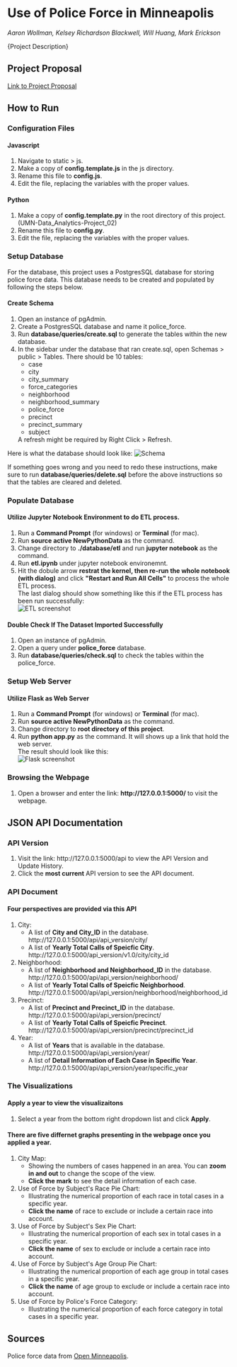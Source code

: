 # Use of Police Force in Minneapolis

<em>Aaron Wollman, Kelsey Richardson Blackwell, Will Huang, Mark Erickson</em>

{Project Description}

## Project Proposal

[Link to Project Proposal](https://docs.google.com/document/d/1S8f17_1JH-xNafa9AJuODPuJU724BTAQOyuVbggtQM4/)

## How to Run

### Configuration Files

#### Javascript

<ol>
  <li>
    Navigate to static > js.
  </li>
  <li>
    Make a copy of <strong>config.template.js</strong> in the js directory.
	</li>
	<li>
    Rename this file to <strong>config.js</strong>.
	</li>
	<li>
	Edit the file, replacing the variables with the proper values.
	</li>
</ol>

#### Python

<ol>
  <li> 
    Make a copy of <strong>config.template.py</strong> in the root directory of this project. (UMN-Data_Analytics-Project_02)
  </li>
  <li>
    Rename this file to <strong>config.py</strong>.
  </li>
  <li>
	  Edit the file, replacing the variables with the proper values.
	</li>
</ol>

### Setup Database

For the database, this project uses a PostgresSQL database for storing police force data.
This database needs to be created and populated by following the steps below.

#### Create Schema

<ol>
  <li>
    Open an instance of pgAdmin.
  </li>
  <li>
		Create a PostgresSQL database and name it police_force.
	</li>
  <li>
    Run <strong>database/queries/create.sql</strong> to generate the tables within the new database.
  </li>
  <li>
		In the sidebar under the database that ran create.sql, open Schemas > public > Tables.
		There should be 10 tables:
        <ul>
          <li>case</li>
          <li>city</li>
          <li>city_summary</li>
          <li>force_categories</li>
          <li>neighborhood</li>
          <li>neighborhood_summary</li>
          <li>police_force</li>
          <li>precinct</li>
          <li>precinct_summary</li>
          <li>subject</li>
        </ul>
         A refresh might be required by Right Click > Refresh.
	</li>
</ol>

Here is what the database should look like:
<img src="database/uml/uml.PNG" alt="Schema">

If something goes wrong and you need to redo these instructions, make sure to run <strong>database/queries/delete.sql</strong> before the above instructions so that the tables are cleared and deleted.

### Populate Database

#### Utilize Jupyter Notebook Environment to do ETL process.

<ol>
  <li>
    Run a <strong>Command Prompt</strong> (for windows) or <strong>Terminal</strong> (for mac).
  </li>
  <li>
    Run <strong>source active NewPythonData</strong> as the command.
  </li>
  <li>
     Change directory to <strong>./database/etl</strong> and run <strong>jupyter notebook</strong> as the command.
  </li>
  <li>
    Run <strong>etl.ipynb</strong> under jupyter notebook environemnt.
  </li>
  <li>
    Hit the dobule arrow <strong>restrat the kernel, then re-run the whole notebook (with dialog)</strong> and click <strong> "Restart and Run All Cells"</strong> to process the whole ETL process.
  </li>
  The last dialog should show something like this if the ETL process has been run successfully:<br>
  <img src="screenshots/etl.png" alt="ETL screenshot">
</ol>

#### Double Check If The Dataset Imported Successfully

<ol>
  <li>
    Open an instance of pgAdmin.
  </li>
  <li>
    Open a query under <strong>police_force</strong> database.
  </li>
  <li>
    Run <strong>database/queries/check.sql</strong> to check the tables within the police_force.
  </li>
</ol>

### Setup Web Server

#### Utilize Flask as Web Server

<ol>
  <li>
    Run a <strong>Command Prompt</strong> (for windows) or <strong>Terminal</strong> (for mac).
  </li>
  <li>
    Run <strong>source active NewPythonData</strong> as the command.
  </li>
  <li>
    Change directory to <strong>root directory of this project</strong>.
  </li>
  <li>
    Run <strong>python app.py</strong> as the command. It will shows up a link that hold the web server.
    <br>The result should look like this:<br>
    <img src="screenshots/flask.png" alt="Flask screenshot">
  </li>
</ol>

### Browsing the Webpage

<ol>  
  <li>
    Open a browser and enter the link: <strong>http://127.0.0.1:5000/</strong> to visit the webpage.
  </li>
</ol>

## JSON API Documentation

### API Version

<ol>
  <li>
    Visit the link: <storng>http://127.0.0.1:5000/api</strong> to view the API Version and Update History.
  </li>
  <li>
    Click the <strong>most current</strong> API version to see the API document.
  </li>
</ol>

### API Document

#### Four perspectives are provided via this API

<ol>
  <li>
    City:<br>
    <ul>
      <li>A list of <strong>City and City_ID</strong> in the database.<br> http://127.0.0.1:5000/api/api_version/city/</li>
      <li>A list of <strong> Yearly Total Calls of Speicfic City</strong>.<br>http://127.0.0.1:5000/api_version/v1.0/city/city_id </li>
    </ul>
  </li>

  <li>
    Neighborhood:<br>
    <ul>
      <li>A list of <strong>Neighborhood and Neighborhood_ID</strong> in the database.<br> http://127.0.0.1:5000/api/api_version/neighborhood/</li>
      <li>A list of <strong> Yearly Total Calls of Speicfic Neighborhood</strong>.<br>http://127.0.0.1:5000/api/api_version/neighborhood/neighborhood_id </li>
    </ul>
  </li>

  <li>
    Precinct:<br>
    <ul>
      <li>A list of <strong>Precinct and Precinct_ID</strong> in the database.<br> http://127.0.0.1:5000/api/api_version/precinct/</li>
      <li>A list of <strong> Yearly Total Calls of Speicfic Precinct</strong>.<br>http://127.0.0.1:5000/api/api_version/precinct/precinct_id </li>
    </ul>
  </li>

  <li>
    Year:<br>
    <ul>
      <li>A list of <strong>Years</strong> that is available in the database.<br> http://127.0.0.1:5000/api/api_version/year/</li>
      <li>A list of <strong> Detail Information of Each Case in Specific Year</strong>.<br>http://127.0.0.1:5000/api/api_version/year/specific_year </li>
    </ul>
  </li>
</ol>

### The Visualizations

#### Apply a year to view the visualizaitons

<ol>
  <li>
    Select a year from the bottom right dropdown list and click <strong>Apply</strong>.
  </li>
</ol>

#### There are five differnet graphs presenting in the webpage once you applied a year.

<ol>
  <li>
    City Map:<br>
    <ul>
      <li>
        Showing the numbers of cases happened in an area.   You can <strong>zoom in and out</strong> to change the scope of the view.
      </li>
      <li>
        <strong>Click the mark</strong> to see the detail information of each case.
      </li>
    </ul>
  </li>

  <li>
    Use of Force by Subject's Race Pie Chart:<br>
    <ul>
      <li>
        Illustrating the numerical proportion of each race in total cases in a specific year.
      </li>
      <li>
        <strong>Click the name</strong> of race to exclude or include a certain race into account.
      </li>
    </ul>
  </li>

  <li>
    Use of Force by Subject's Sex Pie Chart: <br>
    <ul>
      <li>
        Illustrating the numerical proportion of each sex in total cases in a specific year.
      </li>
      <li>
        <strong>Click the name</strong> of sex to exclude or include a certain race into account.
      </li>
    </ul>
  </li>

  <li>
    Use of Force by Subject's Age Group Pie Chart: <br>
    <ul>
      <li>
        Illustrating the numerical proportion of each age group in total cases in a specific year.
      </li>
      <li>
        <strong>Click the name</strong> of age group to exclude or include a certain race into account.
      </li>
    </ul>
  </li>

  <li>
      Use of Force by Police's Force Category: <br>
    <ul>
      <li>
        Illustrating the numerical proportion of each force category in total cases in a specific year.
      </li>
    </ul>
  </li>

</ol>

## Sources

Police force data from [Open Minneapolis](https://opendata.minneapolismn.gov/datasets/police-use-of-force).
